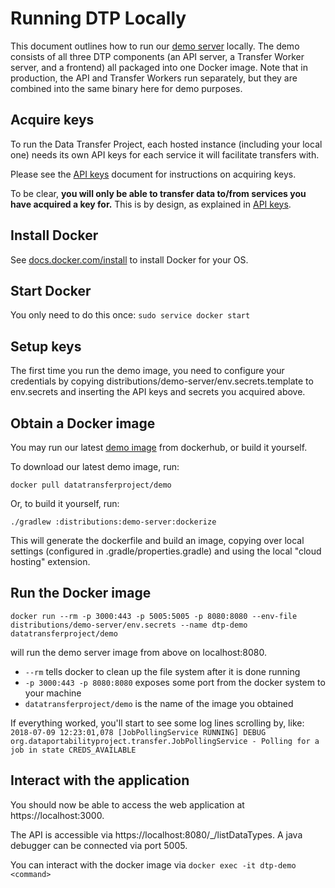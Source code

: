# Running DTP Locally

This document outlines how to run our [demo server](https://github.com/google/data-transfer-project/tree/master/distributions/demo-server)
locally. The demo consists of all three DTP components (an API server, a
Transfer Worker server, and a frontend) all packaged into one Docker image.
Note that in production, the API and Transfer Workers run separately,
but they are combined into the same binary here for demo purposes.

## Acquire keys
To run the Data Transfer Project, each hosted instance (including your
local one) needs its own API keys for each service it will facilitate
transfers with.

Please see the [API keys](Keys.md) document for instructions on acquiring keys.

To be clear, **you will only be able to transfer data to/from services you have acquired a key for.** This is by design, as explained in [API keys](Keys.md).

## Install Docker

See [docs.docker.com/install](https://docs.docker.com/install/) to install Docker for your OS.

## Start Docker

You only need to do this once:
`sudo service docker start`

## Setup keys

The first time you run the demo image, you need to configure your
credentials by copying distributions/demo-server/env.secrets.template to
env.secrets and inserting the API keys and secrets you acquired above.

## Obtain a Docker image

You may run our latest [demo image](https://hub.docker.com/r/datatransferproject/demo/) from dockerhub, or build it yourself.

To download our latest demo image, run:

`docker pull datatransferproject/demo`

Or, to build it yourself, run:

 `./gradlew :distributions:demo-server:dockerize`

This will generate the dockerfile and build an image, copying over local settings (configured in .gradle/properties.gradle) and using the local "cloud hosting" extension.

## Run the Docker image

`docker run --rm -p 3000:443 -p 5005:5005 -p 8080:8080 --env-file distributions/demo-server/env.secrets --name dtp-demo datatransferproject/demo`

will run the demo server image from above on localhost:8080.

  - `--rm` tells docker to clean up the file system after it is done running
  - `-p 3000:443 -p 8080:8080` exposes some port from the docker system to your machine
  - `datatransferproject/demo` is the name of the image you obtained

If everything worked, you'll start to see some log lines scrolling by, like:
 `2018-07-09 12:23:01,078 [JobPollingService RUNNING] DEBUG org.dataportabilityproject.transfer.JobPollingService - Polling for a job in state CREDS_AVAILABLE`

## Interact with the application

You should now be able to access the web application at https://localhost:3000.

The API is accessible via https://localhost:8080/_/listDataTypes. A java debugger can be connected via port 5005.

You can interact with the docker image via `docker exec -it dtp-demo <command>`
